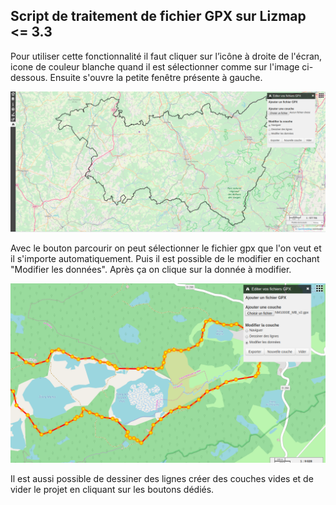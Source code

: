 <h2>Script de traitement de fichier GPX sur Lizmap <= 3.3</h2>

Pour utiliser cette fonctionnalité il faut cliquer sur l’icône à droite de l'écran,
icone de couleur blanche quand il est sélectionner comme sur l'image ci-dessous. Ensuite s'ouvre la petite fenêtre présente
à gauche.

![startgpx](gpxstart.png)

Avec le bouton parcourir on peut sélectionner le fichier gpx que l'on veut et il
s'importe automatiquement.
Puis il est possible de le modifier en cochant "Modifier les données".
Après ça on clique sur la donnée à modifier.

![editgpx](editgpx.png)

Il est aussi possible de dessiner des lignes créer des couches vides
et de vider le projet en cliquant sur les boutons dédiés.
